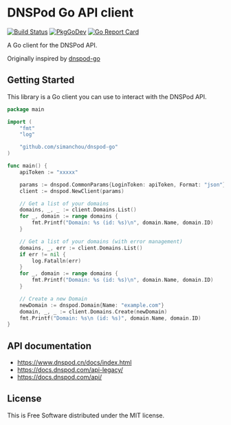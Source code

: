 # DNSPod Go API client

[![Build Status](https://github.com/nrdcg/dnspod-go/workflows/Main/badge.svg?branch=master)](https://github.com/nrdcg/dnspod-go/actions)
[![PkgGoDev](https://pkg.go.dev/badge/github.com/nrdcg/dnspod-go)](https://pkg.go.dev/github.com/nrdcg/dnspod-go)
[![Go Report Card](https://goreportcard.com/badge/github.com/nrdcg/dnspod-go)](https://goreportcard.com/report/github.com/nrdcg/dnspod-go)

A Go client for the DNSPod API.

Originally inspired by [dnspod-go](https://github.com/nrdcg/dnspod-go)

## Getting Started

This library is a Go client you can use to interact with the DNSPod API.

```go
package main

import (
	"fmt"
	"log"

	"github.com/simanchou/dnspod-go"
)

func main() {
	apiToken := "xxxxx"

	params := dnspod.CommonParams{LoginToken: apiToken, Format: "json"}
	client := dnspod.NewClient(params)

	// Get a list of your domains
	domains, _, _ := client.Domains.List()
	for _, domain := range domains {
		fmt.Printf("Domain: %s (id: %s)\n", domain.Name, domain.ID)
	}

	// Get a list of your domains (with error management)
	domains, _, err := client.Domains.List()
	if err != nil {
		log.Fatalln(err)
	}
	for _, domain := range domains {
		fmt.Printf("Domain: %s (id: %s)\n", domain.Name, domain.ID)
	}

	// Create a new Domain
	newDomain := dnspod.Domain{Name: "example.com"}
	domain, _, _ := client.Domains.Create(newDomain)
	fmt.Printf("Domain: %s\n (id: %s)", domain.Name, domain.ID)
}
```

## API documentation

- https://www.dnspod.cn/docs/index.html
- https://docs.dnspod.com/api-legacy/
- https://docs.dnspod.com/api/

## License

This is Free Software distributed under the MIT license.
